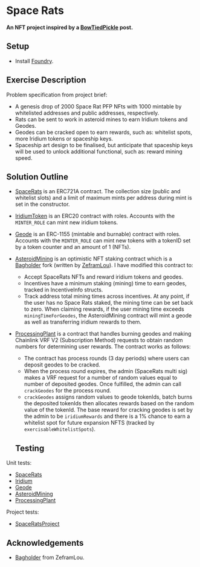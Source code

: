 # Space Rats

**An NFT project inspired by a [BowTiedPickle](https://twitter.com/BowTiedPickle/status/1586082088746639361) post.**

## Setup

- Install [Foundry](https://github.com/foundry-rs/foundry).

## Exercise Description

Problem specification from project brief:

- A genesis drop of 2000 Space Rat PFP NFts with 1000 mintable by whitelisted addresses and public addresses, respectively.
- Rats can be sent to work in asteroid mines to earn Iridium tokens and Geodes.
- Geodes can be cracked open to earn rewards, such as: whitelist spots, more Iridium tokens or spaceship keys.
- Spaceship art design to be finalised, but anticipate that spaceship keys will be used to unlock additional functional, such as: reward mining speed.

## Solution Outline

- [SpaceRats](./src/SpaceRats.sol) is an ERC721A contract. The collection size (public and whitelist slots) and a limit of maximum mints per address during mint is set in the constructor.
- [IridiumToken](./src/IridiumToken.sol) is an ERC20 contract with roles. Accounts with the `MINTER_ROLE` can mint new iridium tokens.
- [Geode](./src/Geode.sol) is an ERC-1155 (mintable and burnable) contract with roles. Accounts with the `MINTER_ROLE` can mint new tokens with a tokenID set by a token counter and an amount of 1 (NFTs).
- [AsteroidMining](./src/staking/AsteroidMining.sol) is an optimistic NFT staking contract which is a [Bagholder](https://github.com/ZeframLou/bagholder) fork (written by [ZeframLou](https://twitter.com/boredGenius)). I have modified this contract to:
  - Accept SpaceRats NFTs and reward iridium tokens and geodes.
  - Incentives have a minimum staking (mining) time to earn geodes, tracked in IncentiveInfo structs.
  - Track address total mining times across incentives. At any point, if the user has no Space Rats staked, the mining time can be set back to zero. When claiming rewards, if the user mining time exceeds `miningTimeForGeodes`, the AsteroidMining contract will mint a geode as well as transferring iridium rewards to them.
- [ProcessingPlant](./src/ProcessingPlant.sol) is a contract that handles burning geodes and making Chainlink VRF V2 (Subscription Method) requests to obtain random numbers for determining user rewards. The contract works as follows:

  - The contract has process rounds (3 day periods) where users can deposit geodes to be cracked.
  - When the process round expires, the admin (SpaceRats multi sig) makes a VRF request for a number of random values equal to number of deposited geodes. Once fulfilled, the admin can call `crackGeodes` for the process round.
  - `crackGeodes` assigns random values to geode tokenIds, batch burns the deposited tokenIds then allocates rewards based on the random value of the tokenId. The base reward for cracking geodes is set by the admin to be `iridiumRewards` and there is a 1% chance to earn a whitelist spot for future expansion NFTS (tracked by `exercisableWhitelistSpots`).

  ## Testing

Unit tests:

- [SpaceRats](./test/SpaceRats.t.sol)
- [Iridium](./test/Iridium.t.sol)
- [Geode](./test/Geode.t.sol)
- [AsteroidMining](./test/AsteroidMining.t.sol)
- [ProcessingPlant](./test/ProcessingPlant.t.sol)

Project tests:

- [SpaceRatsProject](./test/SpaceRatsProject.t.sol)

## Acknowledgements

- [Bagholder](https://github.com/ZeframLou/bagholder) from ZeframLou.
